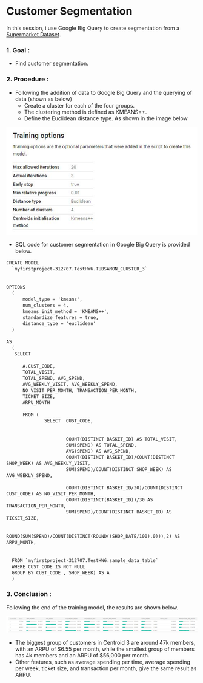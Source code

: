 # Customer Segmentation
In this session, i use Google Big Query to create segmentation from a [Supermarket Dataset](https://drive.google.com/file/d/1mr8NgqTqBT9lHrNdhVvGSM_Fpo3rri4h/view?usp=sharing).

### 1. Goal : 
  - Find customer segmentation.

### 2. Procedure :
  - Following the addition of data to Google Big Query and the querying of data (shown as below)
      - Create a cluster for each of the four groups.
      - The clustering method is defined as KMEANS++.
      - Define the Euclidean distance type. As shown in the image below
   
   
  ![](https://github.com/Tubsamon/BADS7105-CRM/blob/main/Homework%2006-%20Customer%20Segmentation/Traning%20options.JPG?raw=true)

   - SQL code for customer segmentation in Google Big Query is provided below.


  ```
  CREATE MODEL
    `myfirstproject-312707.TestHW6.TUBSAMON_CLUSTER_3`


OPTIONS
    (
        model_type = 'kmeans',
        num_clusters = 4,
        kmeans_init_method = 'KMEANS++',
        standardize_features = true,
        distance_type = 'euclidean'
    ) 
    
AS
    (
     SELECT 
        
        A.CUST_CODE, 
        TOTAL_VISIT, 
        TOTAL_SPEND, AVG_SPEND,
        AVG_WEEKLY_VISIT, AVG_WEEKLY_SPEND,   
        NO_VISIT_PER_MONTH, TRANSACTION_PER_MONTH, 
        TICKET_SIZE, 
        ARPU_MONTH

        FROM ( 
                SELECT  CUST_CODE,  
                         
                        
                        COUNT(DISTINCT BASKET_ID) AS TOTAL_VISIT,  
                        SUM(SPEND) AS TOTAL_SPEND,  
                        AVG(SPEND) AS AVG_SPEND,
                        COUNT(DISTINCT BASKET_ID)/COUNT(DISTINCT SHOP_WEEK) AS AVG_WEEKLY_VISIT,  
                        SUM(SPEND)/COUNT(DISTINCT SHOP_WEEK) AS AVG_WEEKLY_SPEND,                        
                                        
                        COUNT(DISTINCT BASKET_ID/30)/COUNT(DISTINCT CUST_CODE) AS NO_VISIT_PER_MONTH,  
                        COUNT(DISTINCT(BASKET_ID))/30 AS TRANSACTION_PER_MONTH,  
                        SUM(SPEND)/COUNT(DISTINCT BASKET_ID) AS TICKET_SIZE,                        
                                       
                        ROUND(SUM(SPEND)/COUNT(DISTINCT(ROUND((SHOP_DATE/100),0))),2) AS ARPU_MONTH,    
                

    FROM `myfirstproject-312707.TestHW6.sample_data_table`
    WHERE CUST_CODE IS NOT NULL
    GROUP BY CUST_CODE , SHOP_WEEK) AS A
    )
```

### 3. Conclusion : 
Following the end of the training model, the results are shown below.

 ![](https://github.com/Tubsamon/BADS7105-CRM/blob/main/Homework%2006-%20Customer%20Segmentation/Cust%20Seg.JPG)


  - The biggest group of customers in Centroid 3 are around 47k members, with an ARPU of $6.55 per month, while the smallest group of members has 4k members and an ARPU of $56,000 per month.
  - Other features, such as average spending per time, average spending per week, ticket size, and transaction per month, give the same result as ARPU.
